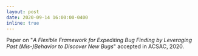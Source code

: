 ```yaml
---
layout: post
date: 2020-09-14 16:00:00-0400
inline: true
---
```

<!--
A simple inline announcement with Markdown emoji! :sparkles: :smile:
-->
Paper on "<i>A Flexible Framework for Expediting Bug Finding by Leveraging Past (Mis-)Behavior to Discover New Bugs</i>" accepted in ACSAC, 2020.